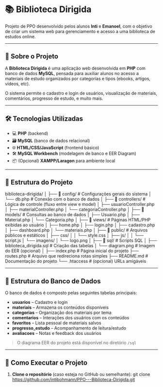 # 📚 Biblioteca Dirigida

Projeto de PPO desenvolvido pelos alunos **Inti** e **Emanoel**, com o objetivo de criar um sistema web para gerenciamento e acesso a uma biblioteca de estudos online.

---

## 📌 Sobre o Projeto

A **Biblioteca Dirigida** é uma aplicação web desenvolvida em **PHP** com banco de dados **MySQL**, pensada para auxiliar alunos no acesso a materiais de estudo organizados por categorias e tipos (ebooks, artigos, vídeos, etc).

O sistema permite o cadastro e login de usuários, visualização de materiais, comentários, progresso de estudo, e muito mais.

---

## 🛠️ Tecnologias Utilizadas

- 💻 **PHP** (backend)
- 🗃️ **MySQL** (banco de dados relacional)
- 🌐 **HTML/CSS/JavaScript** (frontend básico)
- 🛠️ **MySQL Workbench** (modelagem de banco e EER Diagram)
- 📦 (Opcional) **XAMPP/Laragon** para ambiente local

---

## 📁 Estrutura do Projeto
biblioteca-dirigida/
│
├── 📁 config/              # Configurações gerais do sistema
│   └── db.php             # Conexão com o banco de dados
│
├── 📁 controllers/         # Lógica de controle (fluxo entre view e model)
│   ├── usuarioController.php
│   ├── materialController.php
│   └── categoriaController.php
│
├── 📁 models/              # Consultas ao banco de dados
│   ├── Usuario.php
│   ├── Material.php
│   └── Categoria.php
│
├── 📁 views/               # Páginas HTML/PHP exibidas ao usuário
│   ├── home.php
│   ├── login.php
│   ├── cadastro.php
│   ├── dashboard.php
│   └── materiais.php
│
├── 📁 public/              # Arquivos públicos e estáticos
│   ├── css/
│   │   └── style.css
│   ├── js/
│   │   └── script.js
│   └── imagens/
│       └── logo.png
│
├── 📁 sql/                 # Scripts SQL
│   ├── biblioteca_dirigida.sql  # Criação das tabelas
│   └── diagram.png              # Imagem do EER (opcional)
│
├── index.php              # Página inicial do projeto
├── routes.php             # Arquivo que redireciona rotas simples
├── README.md              # Documentação do projeto
└── .htaccess              # (opcional) URLs amigáveis


---

## 🧱 Estrutura do Banco de Dados

O banco de dados é composto pelas seguintes tabelas principais:

- **usuarios** – Cadastro e login
- **materiais** – Armazena os conteúdos disponíveis
- **categorias** – Organização dos materiais por tema
- **comentarios** – Interações dos usuários com os conteúdos
- **favoritos** – Lista pessoal de materiais salvos
- **progresso_estudo** – Acompanhamento de leitura/estudo
- **avaliacoes** – Notas e feedback dos usuários

> O diagrama EER do projeto está disponível no diretório `/sql`

---

## 🚀 Como Executar o Projeto

1. **Clone o repositório** (caso esteja no GitHub ou semelhante):
   git clone https://github.com/intibohmann/PPO---Biblioteca-Dirigida.git


